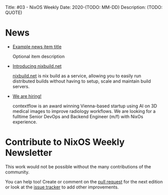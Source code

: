 Title: #03 - NixOS Weekly
Date: 2020-(TODO: MM-DD)
Description: (TODO: QUOTE)

# News

- [Example news item title](http://example.com)

  Optional item description

- [Introducing nixbuild.net](https://blog.nixbuild.net/posts/2020-02-18-introducing-nixbuild-net.html)

  [nixbuild.net](https://nixbuild.net) is nix build as a service, allowing you
  to easily run distributed builds without having to setup, scale and maintain
  build servers.

- [We are hiring!](https://docs.google.com/document/d/1IwIRFV4ZzkMr4N2K06aHAjaGq3vcLfQBWZpvasDVG24/edit)

  contextflow is an award winning Vienna-based startup using AI on 3D medical images to improve radiology workflows. We are looking for a fulltime Senior DevOps and Backend Engineer (m/f) with NixOs experience.

# Contribute to NixOS Weekly Newsletter

This work would not be possible without the many contributions of the community.

You can help too! Create or comment on the [pull request](https://github.com/NixOS/nixos-weekly/pulls)
for the next edition or look at the
[issue tracker](https://github.com/NixOS/nixos-weekly/issues) to add other improvements.

